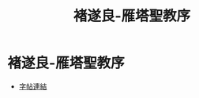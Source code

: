 ﻿---
title: '褚遂良-雁塔聖教序'
tags: ['褚遂良', '碑刻', '楷書']
order: 8
---
# 褚遂良-雁塔聖教序
* [字帖連結](https://openmuseum.tw/muse/digi_object/f3d949fb735f7eeebfb7ab48214faef1)

